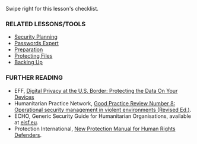 [Title]: # (What now?)
[Order]: # (4)

Swipe right for this lesson's checklist.

### RELATED LESSONS/TOOLS

*   [Security Planning](umbrella://lesson/security-planning)
*	[Passwords Expert](umbrella://lesson/passwords/2)
*   [Preparation](umbrella://lesson/preparation)
*   [Protecting Files](umbrella://lesson/protecting-files)
*   [Backing Up](umbrella://lesson/backing-up)

### FURTHER READING

*   EFF, [Digital Privacy at the U.S. Border: Protecting the Data On Your Devices](https://www.eff.org/wp/digital-privacy-us-border-2017)
*   Humanitarian Practice Network, [Good Practice Review Number 8: Operational security management in violent environments (Revised Ed.)](http://odihpn.org/wp-content/uploads/2010/11/GPR_8_revised2.pdf).
*   ECHO, Generic Security Guide for Humanitarian Organisations, available at [eisf.eu](https://www.eisf.eu/library/generic-security-guide-for-humanitarian-organisations/).
*   Protection International, [New Protection Manual for Human Rights Defenders](https://www.protectioninternational.org/en/node/1106).

